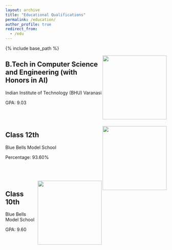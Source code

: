 ```yaml
---
layout: archive
title: "Educational Qualifications"
permalink: /education/
author_profile: true
redirect_from:
  - /edu
---
```


{% include base_path %}

<img align="right" width="200" height="200" src="https://i.imgur.com/lHKaUhj.jpg">

## B.Tech in Computer Science and Engineering (with Honors in AI) 
Indian Institute of Technology (BHU) Varanasi 

GPA: 9.03
<br />
<br />
<br />
<br />

<img align="right" width="200" height="200" src="https://i.imgur.com/BUKiPpn.png">

## Class 12th
Blue Bells Model School

Percentage: 93.60%


<br /><br /><br />
<img align="right" width="200" height="200" src="https://i.imgur.com/BUKiPpn.png">

## Class 10th
Blue Bells Model School

GPA: 9.60

